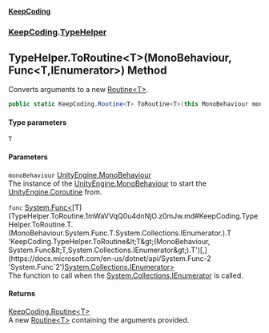#### [KeepCoding](index.md 'index')
### [KeepCoding](KeepCoding.md 'KeepCoding').[TypeHelper](TypeHelper.md 'KeepCoding.TypeHelper')
## TypeHelper.ToRoutine&lt;T&gt;(MonoBehaviour, Func&lt;T,IEnumerator&gt;) Method
Converts arguments to a new [Routine&lt;T&gt;](Routine.T..md 'KeepCoding.Routine&lt;T&gt;').  
```csharp
public static KeepCoding.Routine<T> ToRoutine<T>(this MonoBehaviour monoBehaviour, System.Func<T,System.Collections.IEnumerator> func);
```
#### Type parameters
<a name='KeepCoding.TypeHelper.ToRoutine.T.(MonoBehaviour.System.Func.T.System.Collections.IEnumerator.).T'></a>
`T`  
  
#### Parameters
<a name='KeepCoding.TypeHelper.ToRoutine.T.(MonoBehaviour.System.Func.T.System.Collections.IEnumerator.).monoBehaviour'></a>
`monoBehaviour` [UnityEngine.MonoBehaviour](https://docs.microsoft.com/en-us/dotnet/api/UnityEngine.MonoBehaviour 'UnityEngine.MonoBehaviour')  
The instance of the [UnityEngine.MonoBehaviour](https://docs.microsoft.com/en-us/dotnet/api/UnityEngine.MonoBehaviour 'UnityEngine.MonoBehaviour') to start the [UnityEngine.Coroutine](https://docs.microsoft.com/en-us/dotnet/api/UnityEngine.Coroutine 'UnityEngine.Coroutine') from.
  
<a name='KeepCoding.TypeHelper.ToRoutine.T.(MonoBehaviour.System.Func.T.System.Collections.IEnumerator.).func'></a>
`func` [System.Func&lt;](https://docs.microsoft.com/en-us/dotnet/api/System.Func-2 'System.Func`2')[T](TypeHelper.ToRoutine.1mWaVVqQ0u4dnNjO.z0mJw.md#KeepCoding.TypeHelper.ToRoutine.T.(MonoBehaviour.System.Func.T.System.Collections.IEnumerator.).T 'KeepCoding.TypeHelper.ToRoutine&lt;T&gt;(MonoBehaviour, System.Func&lt;T,System.Collections.IEnumerator&gt;).T')[,](https://docs.microsoft.com/en-us/dotnet/api/System.Func-2 'System.Func`2')[System.Collections.IEnumerator](https://docs.microsoft.com/en-us/dotnet/api/System.Collections.IEnumerator 'System.Collections.IEnumerator')[&gt;](https://docs.microsoft.com/en-us/dotnet/api/System.Func-2 'System.Func`2')  
The function to call when the [System.Collections.IEnumerator](https://docs.microsoft.com/en-us/dotnet/api/System.Collections.IEnumerator 'System.Collections.IEnumerator') is called.
  
#### Returns
[KeepCoding.Routine&lt;](Routine.T..md 'KeepCoding.Routine&lt;T&gt;')[T](TypeHelper.ToRoutine.1mWaVVqQ0u4dnNjO.z0mJw.md#KeepCoding.TypeHelper.ToRoutine.T.(MonoBehaviour.System.Func.T.System.Collections.IEnumerator.).T 'KeepCoding.TypeHelper.ToRoutine&lt;T&gt;(MonoBehaviour, System.Func&lt;T,System.Collections.IEnumerator&gt;).T')[&gt;](Routine.T..md 'KeepCoding.Routine&lt;T&gt;')  
A new [Routine&lt;T&gt;](Routine.T..md 'KeepCoding.Routine&lt;T&gt;') containing the arguments provided.

